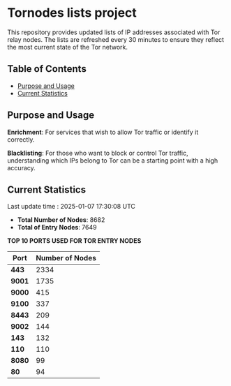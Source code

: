 # Tornodes lists project

This repository provides updated lists of IP addresses associated with Tor relay nodes. The lists are refreshed every 30 minutes to ensure they reflect the most current state of the Tor network.

## Table of Contents

- [Purpose and Usage](#purpose-and-usage)
- [Current Statistics](#current-statistics)


## Purpose and Usage

**Enrichment**: For services that wish to allow Tor traffic or identify it correctly.

**Blacklisting**: For those who want to block or control Tor traffic, understanding which IPs belong to Tor can be a starting point with a high accuracy.

## Current Statistics

Last update time : 2025-01-07 17:30:08 UTC

- **Total Number of Nodes**: 8682
- **Total of Entry Nodes**: 7649

**TOP 10 PORTS USED FOR TOR ENTRY NODES**

| **Port** | **Number of Nodes** |
|------|-----------------|
| **443**   | 2334  |
| **9001**   | 1735  |
| **9000**   | 415  |
| **9100**   | 337  |
| **8443**   | 209  |
| **9002**   | 144  |
| **143**   | 132  |
| **110**   | 110  |
| **8080**   | 99  |
| **80**   | 94  |

